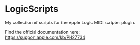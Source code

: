 # LogicScripts
My collection of scripts for the Apple Logic MIDI scripter plugin.


Find the official documentation here:
https://support.apple.com/kb/PH27734

